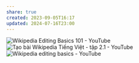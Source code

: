```yaml
---
share: true
created: 2023-09-05T16:17
updated: 2024-07-16T23:00
---
```

![Wikipedia Editing Basics 101 - YouTube](https://www.youtube.com/playlist?list=PLuC9_EqBCEM-yzf3jeFkRTf_zzlIoEuav)
![Tạo bài Wikipedia Tiếng Việt - tập 2.1 - YouTube](https://www.youtube.com/watch?v=DQQiwZ_7_qw&list=PLcHz-Rc0rct2n2C-6v0f6C9_w1VwJG57u&index=1)
![Wikipedia editing basics - YouTube](https://www.youtube.com/playlist?list=PLVx9pX-VnGVjAVQo8Qv_ohNP5r7JuzhRo)
